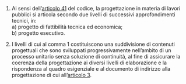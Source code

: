 1. Ai sensi dell’[articolo 41](/articolo-41/2) del codice, la progettazione in materia di lavori pubblici si articola secondo due livelli di successivi approfondimenti tecnici, in:<br>a) progetto di fattibilità tecnica ed economica;<br>b) progetto esecutivo.

2. I livelli di cui al comma 1 costituiscono una suddivisione di contenuti progettuali che sono sviluppati progressivamente nell’ambito di un processo unitario senza soluzione di continuità, al fine di assicurare la coerenza della progettazione ai diversi livelli di elaborazione e la rispondenza al quadro esigenziale e al documento di indirizzo alla progettazione di cui all’[articolo 3](/allegato-1.7-articolo-3/2).